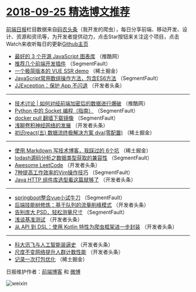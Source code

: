 # [2018-09-25 精选博文推荐](http://hao.caibaojian.com/date/2018/09/25)

[前端日报](http://caibaojian.com/c/news)栏目数据来自[码农头条](http://hao.caibaojian.com/)（我开发的爬虫），每日分享前端、移动开发、设计、资源和资讯等，为开发者提供动力，点击Star按钮来关注这个项目，点击Watch来收听每日的更新[Github主页](https://github.com/kujian/frontendDaily)
* [最好的 3 个开源 JavaScript 图表库](http://hao.caibaojian.com/87316.html) （推酷网）
* [推荐几个前端开发插件](http://hao.caibaojian.com/87287.html) （SegmentFault）
* [一个极简版本的 VUE SSR demo](http://hao.caibaojian.com/87290.html) （稀土掘金）
* [JavaScript常用数组操作方法，包含ES6方法](http://hao.caibaojian.com/87281.html) （SegmentFault）
* [JJException：保护 App 不闪退](http://hao.caibaojian.com/87303.html) （开发者头条）

***
* [技术讨论 | 如何对经前端加密后的数据进行爆破](http://hao.caibaojian.com/87315.html) （推酷网）
* [Python 中的 Socket 编程（指南）](http://hao.caibaojian.com/87282.html) （SegmentFault）
* [docker pull 翻墙下载镜像](http://hao.caibaojian.com/87288.html) （SegmentFault）
* [浅聊卷积神经网络的发展](http://hao.caibaojian.com/87302.html) （开发者头条）
* [初识react(五) 数据流终极解决方案 dva(零配置)](http://hao.caibaojian.com/87291.html) （稀土掘金）

***
* [使用 Markdown 写技术博客，我踩过的 6个坑](http://hao.caibaojian.com/87292.html) （稀土掘金）
* [lodash源码分析之数据类型获取的兼容性](http://hao.caibaojian.com/87283.html) （SegmentFault）
* [Awesome LeetCode](http://hao.caibaojian.com/87298.html) （开发者头条）
* [7种提高工作效率的Vim操作技巧](http://hao.caibaojian.com/87286.html) （SegmentFault）
* [Java HTTP 组件库选型看这篇就够了](http://hao.caibaojian.com/87296.html) （开发者头条）

***
* [springboot整合vue小试牛刀](http://hao.caibaojian.com/87284.html) （SegmentFault）
* [后端技能树修炼：基于队列的流量削峰模式](http://hao.caibaojian.com/87297.html) （开发者头条）
* [告别庞大 PSD，轻松测量尺寸](http://hao.caibaojian.com/87285.html) （SegmentFault）
* [浅谈基准测试](http://hao.caibaojian.com/87299.html) （开发者头条）
* [从 API 到 DSL：使用 Kotlin 特性为爬虫框架进一步封装](http://hao.caibaojian.com/87300.html) （开发者头条）

***
* [科大讯飞与人工智能装逼史](http://hao.caibaojian.com/87295.html) （开发者头条）
* [尺度不变网络提升人群计数性能](http://hao.caibaojian.com/87301.html) （开发者头条）
* [记录一次打包优化](http://hao.caibaojian.com/87289.html) （稀土掘金）

日报维护作者：[前端博客](http://caibaojian.com/) 和 [微博](http://caibaojian.com/go/weibo)

![weixin](https://user-images.githubusercontent.com/3055447/38468989-651132ac-3b80-11e8-8e6b-15122322a9d7.png)